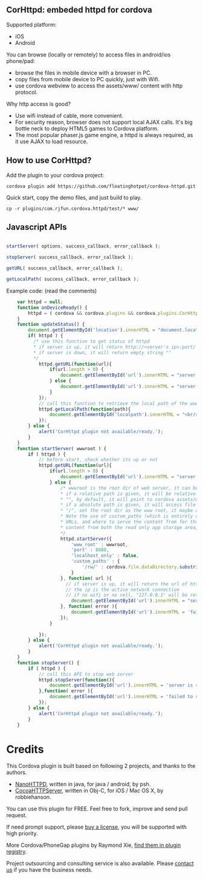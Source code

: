 ## CorHttpd: embeded httpd for cordova ##

Supported platform:
* iOS
* Android

You can browse (locally or remotely) to access files in android/ios phone/pad:

* browse the files in mobile device with a browser in PC.
* copy files from mobile device to PC quickly, just with Wifi.
* use cordova webview to access the assets/www/ content with http protocol.

Why http access is good?

* Use wifi instead of cable, more convenient.
* For security reason, browser does not support local AJAX calls. It's big bottle neck to deploy HTML5 games to Cordova platform. 
* The most popular phaser.js game engine, a httpd is always required, as it use AJAX to load resource. 

## How to use CorHttpd? ##

Add the plugin to your cordova project:

    cordova plugin add https://github.com/floatinghotpot/cordova-httpd.git

Quick start, copy the demo files, and just build to play.

    cp -r plugins/com.rjfun.cordova.httpd/test/* www/
    
## Javascript APIs ##

```javascript

startServer( options, success_callback, error_callback );

stopServer( success_callback, error_callback );

getURL( success_callback, error_callback );

getLocalPath( success_callback, error_callback );
```

Example code: (read the comments)

```javascript
    var httpd = null;
    function onDeviceReady() {
        httpd = ( cordova && cordova.plugins && cordova.plugins.CorHttpd ) ? cordova.plugins.CorHttpd : null;
    }
    function updateStatus() {
    	document.getElementById('location').innerHTML = "document.location.href: " + document.location.href;
    	if( httpd ) {
    	  /* use this function to get status of httpd
    	  * if server is up, it will return http://<server's ip>:port/
    	  * if server is down, it will return empty string ""
    	  */
    		httpd.getURL(function(url){
    			if(url.length > 0) {
    				document.getElementById('url').innerHTML = "server is up: <a href='" + url + "' target='_blank'>" + url + "</a>";
    			} else {
    				document.getElementById('url').innerHTML = "server is down.";
    			}
    		});
    		// call this function to retrieve the local path of the www root dir
    		httpd.getLocalPath(function(path){
    			document.getElementById('localpath').innerHTML = "<br/>localPath: " + path;
        	});
    	} else {
    		alert('CorHttpd plugin not available/ready.');
    	}
    }
    function startServer( wwwroot ) {
    	if ( httpd ) {
    	    // before start, check whether its up or not
    	    httpd.getURL(function(url){
    	    	if(url.length > 0) {
    	    		document.getElementById('url').innerHTML = "server is up: <a href='" + url + "' target='_blank'>" + url + "</a>";
	    	    } else {
	    	        /* wwwroot is the root dir of web server, it can be absolute or relative path
	    	        * if a relative path is given, it will be relative to cordova assets/www/ in APK.
	    	        * "", by default, it will point to cordova assets/www/, it's good to use 'htdocs' for 'www/htdocs'
	    	        * if a absolute path is given, it will access file system.
	    	        * "/", set the root dir as the www root, it maybe a security issue, but very powerful to browse all dir.
	    	        * Note the use of custom_paths (which is entirely optionaly) allows you to specify different base
	    	        * URLs, and where to serve the content from for that URL. This allows you for example to serve
	    	        * content from both the read only app storage area, as well as the read-write data directory.
	    	        */
    	    	    httpd.startServer({
    	    	    	'www_root' : wwwroot,
    	    	    	'port' : 8080,
    	    	    	'localhost_only' : false,
    	    	    	'custom_paths' : {
    	    	    	    '/rw/' : cordova.file.dataDirectory.substring(7)
    	    	    	}
    	    	    }, function( url ){
    	    	      // if server is up, it will return the url of http://<server ip>:port/
    	    	      // the ip is the active network connection
    	    	      // if no wifi or no cell, "127.0.0.1" will be returned.
        	    		document.getElementById('url').innerHTML = "server is started: <a href='" + url + "' target='_blank'>" + url + "</a>";
    	    	    }, function( error ){
    	    	    	document.getElementById('url').innerHTML = 'failed to start server: ' + error;
    	    	    });
    	    	}
    	    	
    	    });
    	} else {
    		alert('CorHttpd plugin not available/ready.');
    	}
    }
    function stopServer() {
    	if ( httpd ) {
    	    // call this API to stop web server
    	    httpd.stopServer(function(){
    	    	document.getElementById('url').innerHTML = 'server is stopped.';
    	    },function( error ){
    	    	document.getElementById('url').innerHTML = 'failed to stop server' + error;
    	    });
    	} else {
    		alert('CorHttpd plugin not available/ready.');
    	}
    }
```

# Credits #

This Cordova plugin is built based on following 2 projects, and thanks to the authors.

* [NanoHTTPD](https://github.com/NanoHttpd/nanohttpd), written in java, for java / android, by psh.
* [CocoaHTTPServer](https://github.com/robbiehanson/CocoaHTTPServer), written in Obj-C, for iOS / Mac OS X, by robbiehanson.

You can use this plugin for FREE. Feel free to fork, improve and send pull request. 

If need prompt support, please [buy a license](http://rjfun.github.io/), you will be supported with high priority.

More Cordova/PhoneGap plugins by Raymond Xie, [find them in plugin registry](http://plugins.cordova.io/#/search?search=rjfun).

Project outsourcing and consulting service is also available. Please [contact us](mailto:rjfun.mobile@gmail.com) if you have the business needs.

